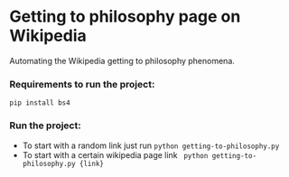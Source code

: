 # Getting to philosophy page on Wikipedia
Automating the Wikipedia getting to philosophy phenomena.

### Requirements to run the project:
``` pip install bs4 ```

### Run the project:
- To start with a random link just run 
``` python getting-to-philosophy.py ```
- To start with a certain wikipedia page link
``` python getting-to-philosophy.py {link}```


